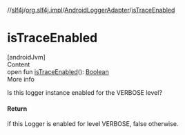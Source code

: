 //[slf4j](../../index.md)/[org.slf4j.impl](../index.md)/[AndroidLoggerAdapter](index.md)/[isTraceEnabled](is-trace-enabled.md)



# isTraceEnabled  
[androidJvm]  
Content  
open fun [isTraceEnabled](is-trace-enabled.md)(): [Boolean](https://kotlinlang.org/api/latest/jvm/stdlib/kotlin/-boolean/index.html)  
More info  


Is this logger instance enabled for the VERBOSE level?



#### Return  


if this Logger is enabled for level VERBOSE, false otherwise.

  



